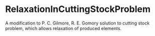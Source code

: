 # RelaxationInCuttingStockProblem
A modification to P. C. Gilmore, R. E. Gomory solution to cutting stock problem, which allows relaxation of produced elements.
